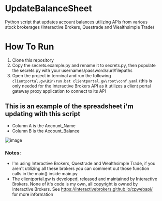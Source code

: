# UpdateBalanceSheet
Python script that updates account balances utilizing APIs from various stock brokerages (Interactive Brokers, Questrade and Wealthsimple Trade)

# How To Run

1. Clone this repository
2. Copy the secrets.example.py and rename it to secrets.py, then populate the secrets.py with your usernames/passwords/url/filepaths
3. Open the project in terminal and run the following ```clientportal.gw\Bin\run.bat clientportal.gw\root\conf.yaml``` (this is only needed for the Interactive Brokers API as it utilizes a client portal gateway proxy application to connect to its API

## This is an example of the spreadsheet i'm updating with this script

- Column A is the Account_Name
- Column B is the Account_Balance

![image](https://github.com/0xDario/UpdateBalanceSheet/assets/61662791/b3522b87-e75b-45d6-a738-c4b4a288e667)

### Notes: 
- I'm using Interactive Brokers, Questrade and Wealthsimple Trade, if you aren't utilizing all these brokers you can comment out those function calls in the main() inside main.py
- The clientportal.gw is developed, released and maintained by Interactive Brokers. None of it's code is my own, all copyright is owned by Interactive Brokers. See https://interactivebrokers.github.io/cpwebapi/ for more information
